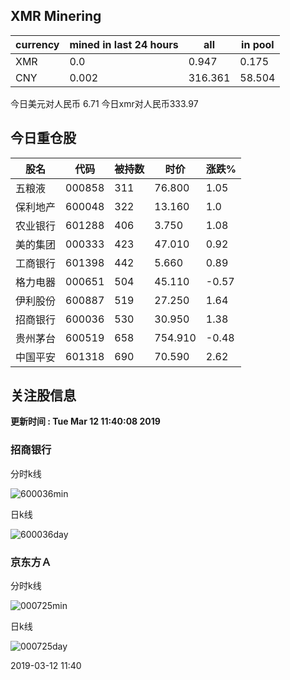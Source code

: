## XMR Minering

|currency|mined in last 24 hours|all|in pool|
|---|---|---|---|
|XMR|0.0|0.947|0.175|
|CNY|0.002|316.361|58.504|

今日美元对人民币 6.71	今日xmr对人民币333.97


## 今日重仓股 

|股名|代码|被持数|时价|涨跌%|
|---|---|---|---|---|
|五粮液|000858|311|76.800|1.05|
|保利地产|600048|322|13.160|1.0|
|农业银行|601288|406|3.750|1.08|
|美的集团|000333|423|47.010|0.92|
|工商银行|601398|442|5.660|0.89|
|格力电器|000651|504|45.110|-0.57|
|伊利股份|600887|519|27.250|1.64|
|招商银行|600036|530|30.950|1.38|
|贵州茅台|600519|658|754.910|-0.48|
|中国平安|601318|690|70.590|2.62|

## 关注股信息
**更新时间 : Tue Mar 12 11:40:08 2019**
### 招商银行 
分时k线

![600036min](http://image.sinajs.cn/newchart/min/n/sh600036.gif)

日k线

![600036day](http://image.sinajs.cn/newchart/daily/n/sh600036.gif)

### 京东方Ａ 
分时k线

![000725min](http://image.sinajs.cn/newchart/min/n/sz000725.gif)

日k线

![000725day](http://image.sinajs.cn/newchart/daily/n/sz000725.gif)

2019-03-12 11:40